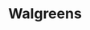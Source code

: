 ---
title: "Walgreens"
url: /portland/walgreens-southwest-beaverton-hillsdale-highway/
shop: chemist
---